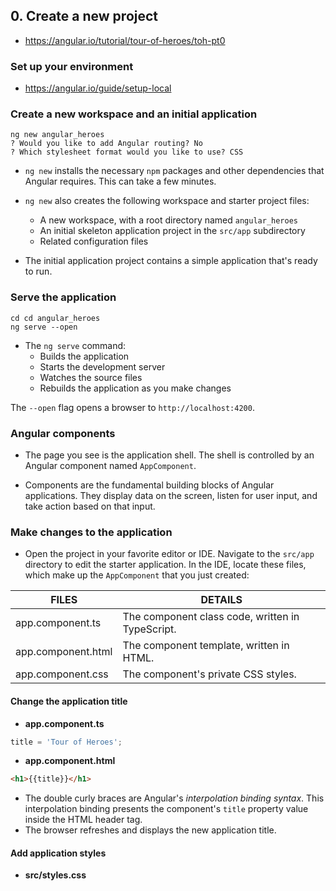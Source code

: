 
## 0. Create a new project

- https://angular.io/tutorial/tour-of-heroes/toh-pt0


### Set up your environment 

- https://angular.io/guide/setup-local



### Create a new workspace and an initial application

```
ng new angular_heroes
? Would you like to add Angular routing? No
? Which stylesheet format would you like to use? CSS
```

- `ng new` installs the necessary `npm` packages and other dependencies that Angular requires. This can take a few minutes.

- `ng new` also creates the following workspace and starter project files:
    - A new workspace, with a root directory named `angular_heroes`
    - An initial skeleton application project in the `src/app` subdirectory
    - Related configuration files

- The initial application project contains a simple application that's ready to run.


### Serve the application

```
cd cd angular_heroes
ng serve --open
```
- The `ng serve` command:
    - Builds the application
    - Starts the development server
    - Watches the source files
    - Rebuilds the application as you make changes

The `--open` flag opens a browser to `http://localhost:4200`.



### Angular components

- The page you see is the application shell. The shell is controlled by an Angular component named `AppComponent`.

- Components are the fundamental building blocks of Angular applications. They display data on the screen, listen for user input, and take action based on that input.


### Make changes to the application

- Open the project in your favorite editor or IDE. Navigate to the `src/app` directory to edit the starter application. In the IDE, locate these files, which make up the `AppComponent` that you just created:

| FILES             | DETAILS                                            |
| ----------------- | -------------------------------------------------- |
| app.component.ts  | The component class code, written in TypeScript.   |
| app.component.html| The component template, written in HTML.           |
| app.component.css	| The component's private CSS styles.                |

#### Change the application title
- **app.component.ts**
```ts
title = 'Tour of Heroes';
```

- **app.component.html**
```html
<h1>{{title}}</h1>
```

- The double curly braces are Angular's *interpolation binding syntax*. This interpolation binding presents the component's `title` property value inside the HTML header tag.
- The browser refreshes and displays the new application title.


#### Add application styles
- **src/styles.css**